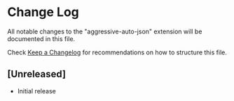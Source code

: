 # Change Log

All notable changes to the "aggressive-auto-json" extension will be documented in this file.

Check [Keep a Changelog](http://keepachangelog.com/) for recommendations on how to structure this file.

## [Unreleased]

- Initial release